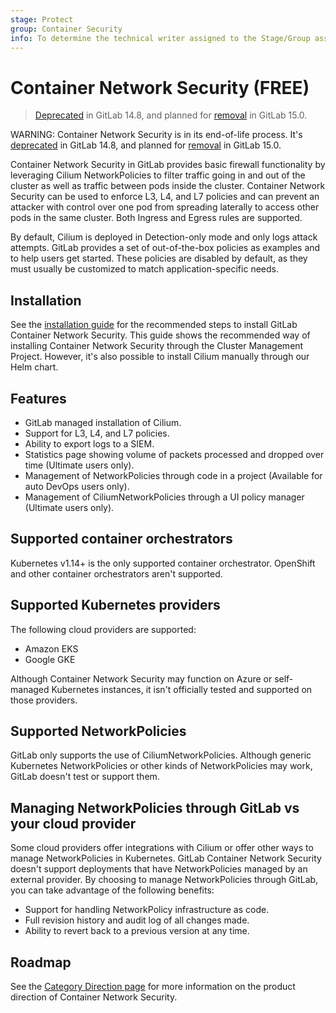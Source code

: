 ```yaml
---
stage: Protect
group: Container Security
info: To determine the technical writer assigned to the Stage/Group associated with this page, see https://about.gitlab.com/handbook/engineering/ux/technical-writing/#assignments
---
```


# Container Network Security **(FREE)**

> [Deprecated](https://gitlab.com/groups/gitlab-org/-/epics/7476) in GitLab 14.8, and planned for [removal](https://gitlab.com/groups/gitlab-org/-/epics/7477) in GitLab 15.0.

WARNING:
Container Network Security is in its end-of-life process. It's [deprecated](https://gitlab.com/groups/gitlab-org/-/epics/7476)
in GitLab 14.8, and planned for [removal](https://gitlab.com/groups/gitlab-org/-/epics/7477)
in GitLab 15.0.

Container Network Security in GitLab provides basic firewall functionality by leveraging Cilium
NetworkPolicies to filter traffic going in and out of the cluster as well as traffic between pods
inside the cluster. Container Network Security can be used to enforce L3, L4, and L7 policies and
can prevent an attacker with control over one pod from spreading laterally to access other pods in
the same cluster. Both Ingress and Egress rules are supported.

By default, Cilium is deployed in Detection-only mode and only logs attack attempts. GitLab provides
a set of out-of-the-box policies as examples and to help users get started. These policies are
disabled by default, as they must usually be customized to match application-specific needs.

## Installation

See the [installation guide](quick_start_guide.md) for the recommended steps to install GitLab
Container Network Security. This guide shows the recommended way of installing Container Network
Security through the Cluster Management Project. However, it's also possible to install Cilium
manually through our Helm chart.

## Features

- GitLab managed installation of Cilium.
- Support for L3, L4, and L7 policies.
- Ability to export logs to a SIEM.
- Statistics page showing volume of packets processed and dropped over time (Ultimate users only).
- Management of NetworkPolicies through code in a project (Available for auto DevOps users only).
- Management of CiliumNetworkPolicies through a UI policy manager (Ultimate users only).

## Supported container orchestrators

Kubernetes v1.14+ is the only supported container orchestrator. OpenShift and other container
orchestrators aren't supported.

## Supported Kubernetes providers

The following cloud providers are supported:

- Amazon EKS
- Google GKE

Although Container Network Security may function on Azure or self-managed Kubernetes instances, it
isn't officially tested and supported on those providers.

## Supported NetworkPolicies

GitLab only supports the use of CiliumNetworkPolicies. Although generic Kubernetes NetworkPolicies
or other kinds of NetworkPolicies may work, GitLab doesn't test or support them.

## Managing NetworkPolicies through GitLab vs your cloud provider

Some cloud providers offer integrations with Cilium or offer other ways to manage NetworkPolicies in
Kubernetes. GitLab Container Network Security doesn't support deployments that have NetworkPolicies
managed by an external provider. By choosing to manage NetworkPolicies through GitLab, you can take
advantage of the following benefits:

- Support for handling NetworkPolicy infrastructure as code.
- Full revision history and audit log of all changes made.
- Ability to revert back to a previous version at any time.

## Roadmap

See the [Category Direction page](https://about.gitlab.com/direction/protect/container_network_security/)
for more information on the product direction of Container Network Security.
